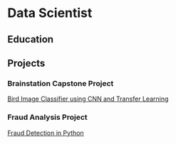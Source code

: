 # Data Scientist

## Education

## Projects

### Brainstation Capstone Project
[Bird Image Classifier using CNN and Transfer Learning](https://github.com/LarissaHuang/capstone_project)

### Fraud Analysis Project
[Fraud Detection in Python](https://https://github.com/LarissaHuang/Fraud-Detection-Python)
